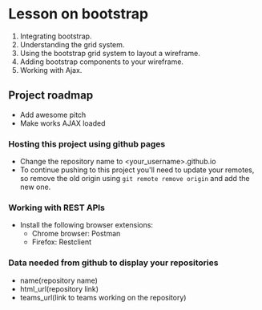 # Lesson on bootstrap
1. Integrating bootstrap.
2. Understanding the grid system.
3. Using the bootstrap grid system to layout a wireframe.
4. Adding bootstrap components to your wireframe.
5. Working with Ajax.


## Project roadmap
- Add awesome pitch
- Make works AJAX loaded 

### Hosting this project using github pages
- Change the repository name to <your_username>.github.io
- To continue pushing to this project you'll need to update your remotes, so remove the old origin using `git remote remove origin` and add the new one.

### Working with REST APIs
- Install the following browser extensions:
    - Chrome browser: Postman
    - Firefox: Restclient

### Data needed from github to display your repositories
- name(repository name)
- html_url(repository link)
- teams_url(link to teams working on the repository)















